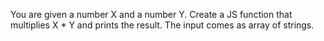 You are given a number X and a number Y. Create a JS function that multiplies X * Y and prints the result. The
input comes as array of strings.
